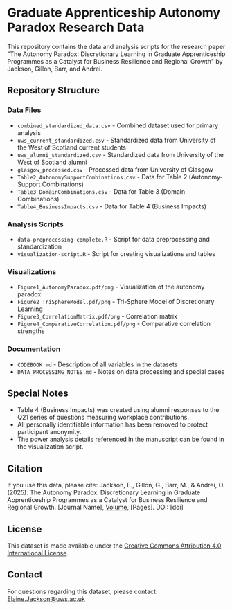 # Graduate Apprenticeship Autonomy Paradox Research Data

This repository contains the data and analysis scripts for the research paper "The Autonomy Paradox: Discretionary Learning in Graduate Apprenticeship Programmes as a Catalyst for Business Resilience and Regional Growth" by Jackson, Gillon, Barr, and Andrei.

## Repository Structure

### Data Files
- `combined_standardized_data.csv` - Combined dataset used for primary analysis
- `uws_current_standardized.csv` - Standardized data from University of the West of Scotland current students
- `uws_alumni_standardized.csv` - Standardized data from University of the West of Scotland alumni
- `glasgow_processed.csv` - Processed data from University of Glasgow
- `Table2_AutonomySupportCombinations.csv` - Data for Table 2 (Autonomy-Support Combinations)
- `Table3_DomainCombinations.csv` - Data for Table 3 (Domain Combinations)
- `Table4_BusinessImpacts.csv` - Data for Table 4 (Business Impacts)

### Analysis Scripts
- `data-preprocessing-complete.R` - Script for data preprocessing and standardization
- `visualization-script.R` - Script for creating visualizations and tables

### Visualizations
- `Figure1_AutonomyParadox.pdf/png` - Visualization of the autonomy paradox
- `Figure2_TriSphereModel.pdf/png` - Tri-Sphere Model of Discretionary Learning
- `Figure3_CorrelationMatrix.pdf/png` - Correlation matrix
- `Figure4_ComparativeCorrelation.pdf/png` - Comparative correlation strengths

### Documentation
- `CODEBOOK.md` - Description of all variables in the datasets
- `DATA_PROCESSING_NOTES.md` - Notes on data processing and special cases

## Special Notes
- Table 4 (Business Impacts) was created using alumni responses to the Q21 series of questions measuring workplace contributions.
- All personally identifiable information has been removed to protect participant anonymity.
- The power analysis details referenced in the manuscript can be found in the visualization script.

## Citation
If you use this data, please cite:
Jackson, E., Gillon, G., Barr, M., & Andrei, O. (2025). The Autonomy Paradox: Discretionary Learning in Graduate Apprenticeship Programmes as a Catalyst for Business Resilience and Regional Growth. [Journal Name], [Volume](Issue), [Pages]. DOI: [doi]

## License
This dataset is made available under the [Creative Commons Attribution 4.0 International License](https://creativecommons.org/licenses/by/4.0/).

## Contact
For questions regarding this dataset, please contact: Elaine.Jackson@uws.ac.uk
